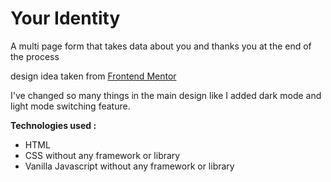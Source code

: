 <h1>Your Identity</h1>
<p>A multi page form that takes data about you and thanks you at the end of the process</p>
<p> design idea taken from <a href="https://www.frontendmentor.io/challenges/multistep-form-YVAnSdqQBJ">Frontend Mentor</a></p>
<p> I've changed so many things in the main design like I added dark mode and light mode switching feature.</p>

<p><strong>Technologies used : </strong></p>
<ul>
    <li>HTML</li>
    <li>CSS without any framework or library</li>
    <li>Vanilla Javascript without any framework or library</li>
</ul>



